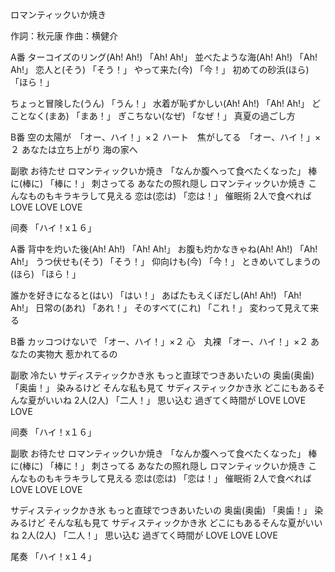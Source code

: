 ロマンティックいか焼き

作詞：秋元康
作曲：横健介

A番
ターコイズのリング(Ah! Ah!) 「Ah! Ah!」
並べたような海(Ah! Ah!) 「Ah! Ah!」
恋人と(そう) 「そう！」
やって来た(今) 「今！」
初めての砂浜(ほら) 「ほら！」

ちょっと冒険した(うん) 「うん！」
水着が恥ずかしい(Ah! Ah!) 「Ah! Ah!」
どことなく(まあ) 「まあ！」
ぎこちない(なぜ) 「なぜ！」
真夏の過ごし方

B番
空の太陽が　「オー、ハイ！」×２
ハート　焦がしてる　「オー、ハイ！」×２
あなたは立ち上がり
海の家へ

副歌
お待たせ
ロマンティックいか焼き
「なんか腹へって食べたくなった」
棒に(棒に) 「棒に！」
刺さってる
あなたの照れ隠し
ロマンティックいか焼き
こんなものもキラキラして見える
恋は(恋は) 「恋は！」
催眠術
2人で食べれば
LOVE LOVE LOVE

间奏
「ハイ！x１６」 

A番
背中を灼いた後(Ah! Ah!) 「Ah! Ah!」
お腹も灼かなきゃね(Ah! Ah!) 「Ah! Ah!」
うつ伏せも(そう) 「そう！」
仰向けも(今) 「今！」
ときめいてしまうの(ほら) 「ほら！」

誰かを好きになると(はい) 「はい！」
あばたもえくぼだし(Ah! Ah!) 「Ah! Ah!」
日常の(あれ) 「あれ！」
そのすべて(これ) 「これ！」
変わって見えて来る

B番
カッコつけないで 「オー、ハイ！」×２ 
心　丸裸 「オー、ハイ！」×２ 
あなたの実物大
惹かれてるの

副歌
冷たい
サディスティックかき氷
もっと直球でつきあいたいの
奥歯(奥歯) 「奥歯！」
染みるけど
そんな私も見て
サディスティックかき氷
どこにもあるそんな夏がいいね
2人(2人) 「二人！」
思い込む
過ぎてく時間が
LOVE LOVE LOVE

间奏
「ハイ！x１６」 

副歌
お待たせ
ロマンティックいか焼き
「なんか腹へって食べたくなった」
棒に(棒に) 「棒に！」
刺さってる
あなたの照れ隠し
ロマンティックいか焼き
こんなものもキラキラして見える
恋は(恋は) 「恋は！」
催眠術
2人で食べれば
LOVE LOVE LOVE

サディスティックかき氷
もっと直球でつきあいたいの
奥歯(奥歯) 「奥歯！」
染みるけど
そんな私も見て
サディスティックかき氷
どこにもあるそんな夏がいいね
2人(2人) 「二人！」
思い込む
過ぎてく時間が
LOVE LOVE LOVE

尾奏
「ハイ！x１４」 